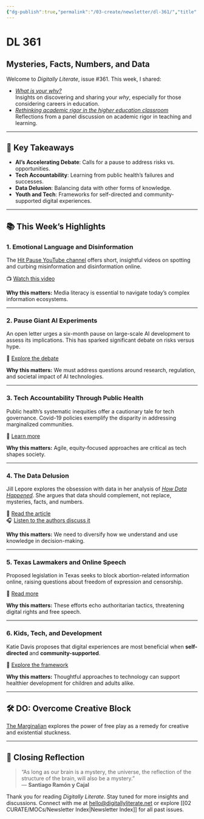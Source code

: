 ```yaml
---
{"dg-publish":true,"permalink":"/03-create/newsletter/dl-361/","title":"Mysteries, Facts, Numbers, and Data","tags":["data","disinformation","education","equity","health","identity","privacy","screentime"]}
---
```



# DL 361

## Mysteries, Facts, Numbers, and Data

Welcome to _Digitally Literate_, issue #361. This week, I shared:

- _[What is your why?](https://wiobyrne.com/why/)_  
  Insights on discovering and sharing your _why_, especially for those considering careers in education.  
- _[Rethinking academic rigor in the higher education classroom](https://wiobyrne.com/rethinking-academic-rigor-in-the-higher-education-classroom/)_  
  Reflections from a panel discussion on academic rigor in teaching and learning.

---

## 🔖 Key Takeaways

- **AI’s Accelerating Debate**: Calls for a pause to address risks vs. opportunities.  
- **Tech Accountability**: Learning from public health’s failures and successes.  
- **Data Delusion**: Balancing data with other forms of knowledge.  
- **Youth and Tech**: Frameworks for self-directed and community-supported digital experiences.

---

## 📚 This Week’s Highlights

### 1. **Emotional Language and Disinformation**
The [Hit Pause YouTube channel](https://www.youtube.com/@HitPause) offers short, insightful videos on spotting and curbing misinformation and disinformation online.

📺 [Watch this video](https://www.youtube.com/watch?v=ulZaRxKeFTI)

**Why this matters:** Media literacy is essential to navigate today’s complex information ecosystems.

---

### 2. **Pause Giant AI Experiments**
An open letter urges a six-month pause on large-scale AI development to assess its implications. This has sparked significant debate on risks versus hype.

📖 [Explore the debate](https://futureoflife.org/open-letter/pause-giant-ai-experiments/)

**Why this matters:** We must address questions around research, regulation, and societal impact of AI technologies.

---

### 3. **Tech Accountability Through Public Health**
Public health’s systematic inequities offer a cautionary tale for tech governance. Covid-19 policies exemplify the disparity in addressing marginalized communities.

📖 [Learn more](https://www.wired.com/story/tech-governance-public-health/)

**Why this matters:** Agile, equity-focused approaches are critical as tech shapes society.

---

### 4. **The Data Delusion**
Jill Lepore explores the obsession with data in her analysis of [_How Data Happened_](https://wwnorton.com/books/how-data-happened). She argues that data should complement, not replace, mysteries, facts, and numbers.

📖 [Read the article](https://www.newyorker.com/magazine/2023-04-03/the-data-delusion)  
🎧 [Listen to the authors discuss it](https://techpolicy.press/a-history-of-data-from-the-age-of-reason-to-the-age-of-algorithms/)

**Why this matters:** We need to diversify how we understand and use knowledge in decision-making.

---

### 5. **Texas Lawmakers and Online Speech**
Proposed legislation in Texas seeks to block abortion-related information online, raising questions about freedom of expression and censorship.

📖 [Read more](https://www.codastory.com/authoritarian-tech/texas-isps-bill/)

**Why this matters:** These efforts echo authoritarian tactics, threatening digital rights and free speech.

---

### 6. **Kids, Tech, and Development**
Katie Davis proposes that digital experiences are most beneficial when **self-directed** and **community-supported**.

📖 [Explore the framework](https://clalliance.org/blog/technologys-child-making-the-complex-more-concrete-for-research-on-kids-and-tech/)

**Why this matters:** Thoughtful approaches to technology can support healthier development for children and adults alike.

---

## 🛠️ DO: Overcome Creative Block
[The Marginalian](https://www.themarginalian.org/2023-03-31/stephen-nachmanovitch-free-play/) explores the power of free play as a remedy for creative and existential stuckness.

---

## 🌟 Closing Reflection

> “As long as our brain is a mystery, the universe, the reflection of the structure of the brain, will also be a mystery.”  
> — **Santiago Ramón y Cajal**

Thank you for reading _Digitally Literate_. Stay tuned for more insights and discussions. Connect with me at [hello@digitallyliterate.net](mailto:hello@digitallyliterate.net) or explore [[02 CURATE/MOCs/Newsletter Index\|Newsletter Index]] for all past issues.

